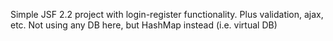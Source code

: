 Simple JSF 2.2 project with login-register functionality.
Plus validation, ajax, etc.
Not using any DB here, but HashMap instead (i.e. virtual DB)